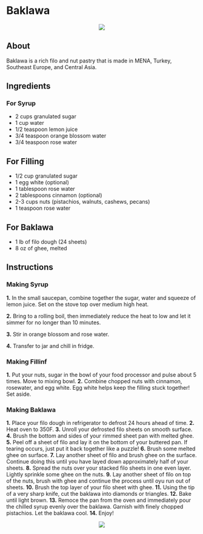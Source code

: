 # Baklawa
<center><a href="https://ibb.co/yVyj4Ms"><img src="https://i.imgur.com/3dLiNGe.jpg" border="0"></a></center>

## About
Baklawa is a rich filo and nut pastry that is made in MENA, Turkey, Southeast Europe, and Central Asia.

## Ingredients

### For Syrup
- 2 cups granulated sugar
- 1 cup water
- 1/2 teaspoon lemon juice
- 3/4 teaspoon orange blossom water
- 3/4 teaspoon rose water

## For Filling
- 1/2 cup granulated sugar
- 1 egg white (optional)
- 1 tablespoon rose water
- 2 tablespoons cinnamon (optional)
- 2-3 cups nuts (pistachios, walnuts, cashews, pecans)
- 1 teaspoon rose water

## For Baklawa
- 1 lb of filo dough (24 sheets)
- 8 oz of ghee, melted

## Instructions
### Making Syrup
**1.** In the small saucepan, combine together the sugar, water and squeeze of lemon juice. Set on the stove top over medium high heat.
        
**2.** Bring to a rolling boil, then immediately reduce the heat to low and let it simmer for no longer than 10 minutes.
        
**3.** Stir in orange blossom and rose water.
        
**4.** Transfer to jar and chill in fridge.

### Making Fillinf
**1.** Put your nuts, sugar in the bowl of your food processor and pulse about 5 times. Move to mixing bowl.
**2.** Combine chopped nuts with cinnamon, rosewater, and egg white. Egg white helps keep the filling stuck together! Set aside.

### Making Baklawa
**1.** Place your filo dough in refrigerator to defrost 24 hours ahead of time.
**2.** Heat oven to 350F.
**3.** Unroll your defrosted filo sheets on smooth surface.
**4.** Brush the bottom and sides of your rimmed sheet pan with melted ghee.
**5.** Peel off a sheet of filo and lay it on the bottom of your buttered pan. If tearing occurs, just put it back together like a puzzle!
**6.** Brush some melted ghee on surface.
**7.** Lay another sheet of filo and brush ghee on the surface. Continue doing this until you have layed down approximately half of your sheets.
**8.** Spread the nuts over your stacked filo sheets in one even layer. Lightly sprinkle some ghee on the nuts.
**9.** Lay another sheet of filo on top of the nuts, brush with ghee and continue the process until oyu run out of sheets.
**10.** Brush the top layer of your filo sheet with ghee.
**11.** Using the tip of a very sharp knife, cut the baklawa into diamonds or triangles.
**12.** Bake until light brown.
**13.** Remoce the pan from the oven and immediately pour the chilled syrup evenly over the baklawa. Garnish with finely chopped pistachios. Let the baklawa cool.
**14.** Enjoy!

<center><a href="https://ibb.co/yVyj4Ms"><img src="https://i.imgur.com/1jbYDz5.jpg" border="0"></a></center>
